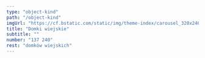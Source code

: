 ```yaml
---
type: "object-kind"
path: "/object-kind"
imgUrl: "https://cf.bstatic.com/static/img/theme-index/carousel_320x240/bg_cottages/5e1fd9cd716f4825c6c7eac5abe692c52cc64516.jpg"
title: "Domki wiejskie"
subtitle: ""
number: "137 240"
rest: "domków wiejskich" 
---
```


